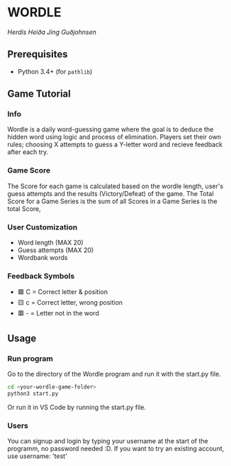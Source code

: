 # WORDLE
*Herdís Heiða Jing Guðjohnsen*

## Prerequisites
- Python 3.4+ (for `pathlib`)  


## Game Tutorial
### Info
Wordle is a daily word-guessing game where the goal is to deduce the hidden word using logic and process of elimination. Players set their own rules; choosing X attempts to guess a Y-letter word and recieve feedback after each try.

### Game Score
The Score for each game is calculated based on the wordle length, user's guess attempts and the results (Victory/Defeat) of the game. The Total Score for a Game Series is the sum of all Scores in a Game Series is the total Score,

### User Customization
* Word length (MAX 20)
* Guess attempts (MAX 20)
* Wordbank words

### Feedback Symbols  
* 🟩 C = Correct letter & position  
* 🟨 c = Correct letter, wrong position  
* 🟥 - = Letter not in the word  


## Usage
### Run program
Go to the directory of the Wordle program and run it with the start.py file.
```bash
cd <your-wordle-game-folder>
python3 start.py
```
Or run it in VS Code by running the start.py file.

### Users
You can signup and login by typing your username at the start of the programm, no password needed :D.
If you want to try an existing account, use username: 'test'